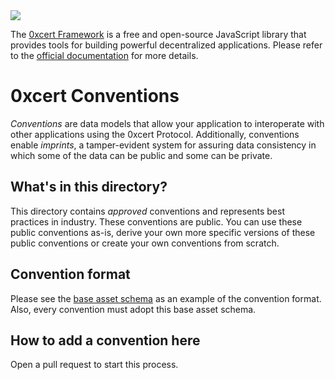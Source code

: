 <img src="../assets/cover-sub.png" />

The [0xcert Framework](https://docs.0xcert.org) is a free and open-source JavaScript library that provides tools for building powerful decentralized applications. Please refer to the [official documentation](https://docs.0xcert.org) for more details.

# 0xcert Conventions

*Conventions* are data models that allow your application to interoperate with other applications using the 0xcert Protocol. Additionally, conventions enable *imprints*, a tamper-evident system for assuring data consistency in which some of the data can be public and some can be private.

## What's in this directory?

This directory contains *approved* conventions and represents best practices in industry. These conventions are public. You can use these public conventions as-is, derive your own more specific versions of these public conventions or create your own conventions from scratch.

## Convention format

Please see the [base asset schema](./86-base-asset-schema.md) as an example of the convention format. Also, every convention must adopt this base asset schema.

## How to add a convention here

Open a pull request to start this process.
